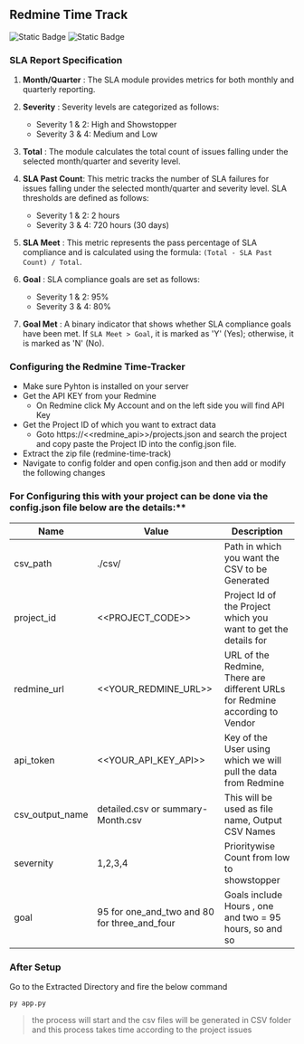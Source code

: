 ## Redmine Time Track
![Static Badge](https://img.shields.io/badge/Release-v1.0-green) 
![Static Badge](https://img.shields.io/badge/Language-Python-blue)

### SLA Report Specification

1. **Month/Quarter** : The SLA module provides metrics for both monthly and quarterly reporting.

2. **Severity** : Severity levels are categorized as follows:
   - Severity 1 & 2: High and Showstopper
   - Severity 3 & 4: Medium and Low
   

3. **Total** : The module calculates the total count of issues falling under the selected month/quarter and severity level.

4. **SLA Past Count**: This metric tracks the number of SLA failures for issues falling under the selected month/quarter and severity level. SLA thresholds are defined as follows:
   - Severity 1 & 2: 2 hours
   - Severity 3 & 4: 720 hours (30 days)

5. **SLA Meet** : This metric represents the pass percentage of SLA compliance and is calculated using the formula: `(Total - SLA Past Count) / Total`.

6. **Goal** : SLA compliance goals are set as follows:
   - Severity 1 & 2: 95%
   - Severity 3 & 4: 80%

7. **Goal Met** : A binary indicator that shows whether SLA compliance goals have been met. If `SLA Meet > Goal`, it is marked as 'Y' (Yes); otherwise, it is marked as 'N' (No).


### Configuring the Redmine Time-Tracker

* Make sure Pyhton is installed on your server
* Get the API KEY from your Redmine
    * On Redmine click My Account and on the left side you will find API Key  
* Get the Project ID of which you want to extract data
    *  Goto https://<<redmine_api>>/projects.json and search the project and copy paste the Project ID into the config.json file.
* Extract the zip file (redmine-time-track)
* Navigate to config folder and open config.json and then add or modify the following changes 


### For Configuring this with your project can be done via the config.json file below are the details:**

| Name | Value | Description |
|---|---|---|
|csv_path|./csv/|Path in which you want the CSV to be Generated |
|project_id|<<PROJECT_CODE>>|Project Id of the Project which you want to get the details for|
|redmine_url|<<YOUR_REDMINE_URL>> | URL of the Redmine, There are different URLs for Redmine according to Vendor|
|api_token|<<YOUR_API_KEY_API>> | Key of the User using which we will pull the data from Redmine |
|csv_output_name|detailed.csv or summary-Month.csv |This will be used as file name, Output CSV Names|
|severnity|1,2,3,4|Prioritywise Count from low to showstopper |
|goal|95 for one_and_two and 80 for three_and_four |Goals include Hours , one and two = 95 hours, so and so |

### After Setup 

Go to the Extracted Directory and fire the below command
```
py app.py
```

> the process will start and the csv files will be generated in CSV folder and this process takes time according to the project issues

